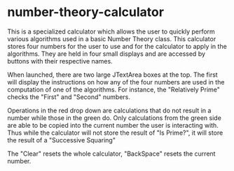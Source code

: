 # number-theory-calculator
This is a specialized calculator which allows the user to quickly perform various algorithms used in a basic Number Theory class.
This calculator stores four numbers for the user to use and for the calculator to apply in the algorithms. They are held in four small displays and are accessed by buttons with their respective names. 

When launched, there are two large JTextArea boxes at the top. The first will display the instructions on how any of the four numbers are used in the computation of one of the algorithms. For instance, the "Relatively Prime" checks the "First" and "Second" numbers.

Operations in the red drop down are calculations that do not result in a number while those in the green do. Only calculations from the green side are able to be copied into the current number the user is interacting with. Thus while the calculator will not store the result of "Is Prime?", it will store the result of a "Successive Squaring"

The "Clear" resets the whole calculator, "BackSpace" resets the current number.
